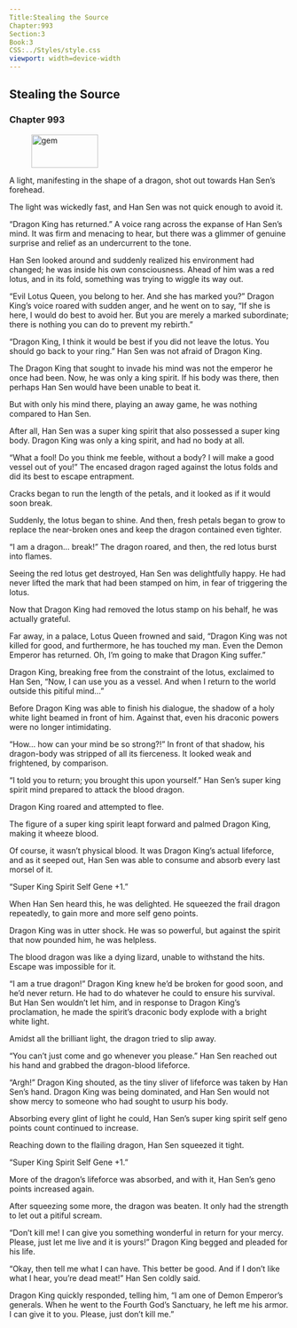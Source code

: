 ```yaml
---
Title:Stealing the Source 
Chapter:993 
Section:3 
Book:3 
CSS:../Styles/style.css 
viewport: width=device-width
---
```

  
## Stealing the Source
### Chapter 993
  
<figure>
	<img src="../Images/gem.gif" alt="gem" id="gem" width="120" height="60" />
</figure>
  

  
A light, manifesting in the shape of a dragon, shot out towards Han Sen’s forehead.

The light was wickedly fast, and Han Sen was not quick enough to avoid it.

“Dragon King has returned.” A voice rang across the expanse of Han Sen’s mind. It was firm and menacing to hear, but there was a glimmer of genuine surprise and relief as an undercurrent to the tone.

Han Sen looked around and suddenly realized his environment had changed; he was inside his own consciousness. Ahead of him was a red lotus, and in its fold, something was trying to wiggle its way out.

“Evil Lotus Queen, you belong to her. And she has marked you?” Dragon King’s voice roared with sudden anger, and he went on to say, “If she is here, I would do best to avoid her. But you are merely a marked subordinate; there is nothing you can do to prevent my rebirth.”

“Dragon King, I think it would be best if you did not leave the lotus. You should go back to your ring.” Han Sen was not afraid of Dragon King.

The Dragon King that sought to invade his mind was not the emperor he once had been. Now, he was only a king spirit. If his body was there, then perhaps Han Sen would have been unable to beat it.

But with only his mind there, playing an away game, he was nothing compared to Han Sen.

After all, Han Sen was a super king spirit that also possessed a super king body. Dragon King was only a king spirit, and had no body at all.

“What a fool! Do you think me feeble, without a body? I will make a good vessel out of you!” The encased dragon raged against the lotus folds and did its best to escape entrapment.

Cracks began to run the length of the petals, and it looked as if it would soon break.

Suddenly, the lotus began to shine. And then, fresh petals began to grow to replace the near-broken ones and keep the dragon contained even tighter.

“I am a dragon… break!” The dragon roared, and then, the red lotus burst into flames.

Seeing the red lotus get destroyed, Han Sen was delightfully happy. He had never lifted the mark that had been stamped on him, in fear of triggering the lotus.

Now that Dragon King had removed the lotus stamp on his behalf, he was actually grateful.

Far away, in a palace, Lotus Queen frowned and said, “Dragon King was not killed for good, and furthermore, he has touched my man. Even the Demon Emperor has returned. Oh, I’m going to make that Dragon King suffer.”

Dragon King, breaking free from the constraint of the lotus, exclaimed to Han Sen, “Now, I can use you as a vessel. And when I return to the world outside this pitiful mind…”

Before Dragon King was able to finish his dialogue, the shadow of a holy white light beamed in front of him. Against that, even his draconic powers were no longer intimidating.

“How… how can your mind be so strong?!” In front of that shadow, his dragon-body was stripped of all its fierceness. It looked weak and frightened, by comparison.

“I told you to return; you brought this upon yourself.” Han Sen’s super king spirit mind prepared to attack the blood dragon.

Dragon King roared and attempted to flee.

The figure of a super king spirit leapt forward and palmed Dragon King, making it wheeze blood.

Of course, it wasn’t physical blood. It was Dragon King’s actual lifeforce, and as it seeped out, Han Sen was able to consume and absorb every last morsel of it.

“Super King Spirit Self Gene +1.”

When Han Sen heard this, he was delighted. He squeezed the frail dragon repeatedly, to gain more and more self geno points.

Dragon King was in utter shock. He was so powerful, but against the spirit that now pounded him, he was helpless.

The blood dragon was like a dying lizard, unable to withstand the hits. Escape was impossible for it.

“I am a true dragon!” Dragon King knew he’d be broken for good soon, and he’d never return. He had to do whatever he could to ensure his survival. But Han Sen wouldn’t let him, and in response to Dragon King’s proclamation, he made the spirit’s draconic body explode with a bright white light.

Amidst all the brilliant light, the dragon tried to slip away.

“You can’t just come and go whenever you please.” Han Sen reached out his hand and grabbed the dragon-blood lifeforce.

“Argh!” Dragon King shouted, as the tiny sliver of lifeforce was taken by Han Sen’s hand. Dragon King was being dominated, and Han Sen would not show mercy to someone who had sought to usurp his body.

Absorbing every glint of light he could, Han Sen’s super king spirit self geno points count continued to increase.

Reaching down to the flailing dragon, Han Sen squeezed it tight.

“Super King Spirit Self Gene +1.”

More of the dragon’s lifeforce was absorbed, and with it, Han Sen’s geno points increased again.

After squeezing some more, the dragon was beaten. It only had the strength to let out a pitiful scream.

“Don’t kill me! I can give you something wonderful in return for your mercy. Please, just let me live and it is yours!” Dragon King begged and pleaded for his life.

“Okay, then tell me what I can have. This better be good. And if I don’t like what I hear, you’re dead meat!” Han Sen coldly said.

Dragon King quickly responded, telling him, “I am one of Demon Emperor’s generals. When he went to the Fourth God’s Sanctuary, he left me his armor. I can give it to you. Please, just don’t kill me.”
